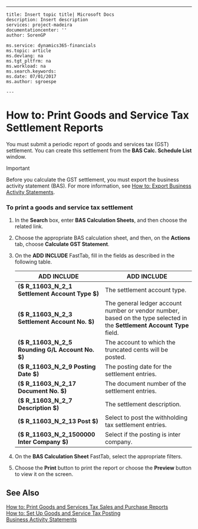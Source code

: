 ---
    title: Insert topic title| Microsoft Docs
    description: Insert description
    services: project-madeira
    documentationcenter: ''
    author: SorenGP

    ms.service: dynamics365-financials
    ms.topic: article
    ms.devlang: na
    ms.tgt_pltfrm: na
    ms.workload: na
    ms.search.keywords:
    ms.date: 07/01/2017
    ms.author: sgroespe

    ---
# How to: Print Goods and Service Tax Settlement Reports
You must submit a periodic report of goods and services tax \(GST\) settlement. You can create this settlement from the **BAS Calc. Schedule List** window.  
  
> [!IMPORTANT]  
>  Before you calculate the GST settlement, you must export the business activity statement \(BAS\). For more information, see [How to: Export Business Activity Statements](../../LocalFunctionalityForMicrosoftDynamicsNav2016/Australia/how-to-export-business-activity-statements.md).  
  
### To print a goods and service tax settlement  
  
1.  In the **Search** box, enter **BAS Calculation Sheets**, and then choose the related link.  
  
2.  Choose the appropriate BAS calculation sheet, and then, on the **Actions** tab, choose **Calculate GST Statement**.  
  
3.  On the **ADD INCLUDE<!--[!INCLUDE[bp_optionsheading](../../DesignAndEngineering/includes/bp_optionsheading_md.md)]-->** FastTab, fill in the fields as described in the following table.  
  
    |ADD INCLUDE<!--[!INCLUDE[bp_tablefield](../../ApplicationDesign/includes/bp_tablefield_md.md)]-->|ADD INCLUDE<!--[!INCLUDE[bp_tabledescription](../../ApplicationDesign/includes/bp_tabledescription_md.md)]-->|  
    |---------------------------------|---------------------------------------|  
    |**\($ R\_11603\_N\_2\_1 Settlement Account Type $\)**|The settlement account type.|  
    |**\($ R\_11603\_N\_2\_3 Settlement Account No. $\)**|The general ledger account number or vendor number, based on the type selected in the **Settlement Account Type** field.|  
    |**\($ R\_11603\_N\_2\_5 Rounding G\/L Account No. $\)**|The account to which the truncated cents will be posted.|  
    |**\($ R\_11603\_N\_2\_9 Posting Date $\)**|The posting date for the settlement entries.|  
    |**\($ R\_11603\_N\_2\_17 Document No. $\)**|The document number of the settlement entries.|  
    |**\($ R\_11603\_N\_2\_7 Description $\)**|The settlement description.|  
    |**\($ R\_11603\_N\_2\_13 Post $\)**|Select to post the withholding tax settlement entries.|  
    |**\($ R\_11603\_N\_2\_1500000 Inter Company $\)**|Select if the posting is inter company.|  
  
4.  On the **BAS Calculation Sheet** FastTab, select the appropriate filters.  
  
5.  Choose the **Print** button to print the report or choose the **Preview** button to view it on the screen.  
  
## See Also  
 [How to: Print Goods and Services Tax Sales and Purchase Reports](../../LocalFunctionalityForMicrosoftDynamicsNav2016/Australia/how-to-print-goods-and-services-tax-sales-and-purchase-reports.md)   
 [How to: Set Up Goods and Service Tax Posting](../../LocalFunctionalityForMicrosoftDynamicsNav2016/Australia/how-to-set-up-goods-and-service-tax-posting.md)   
 [Business Activity Statements](../../LocalFunctionalityForMicrosoftDynamicsNav2016/Australia/business-activity-statements.md)